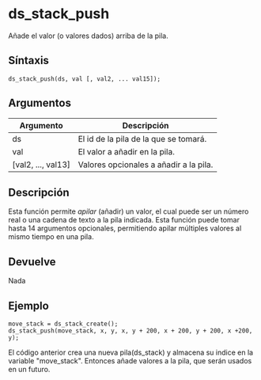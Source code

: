 # ds_stack_push

Añade el valor (o valores dados) arriba de la pila.

## Síntaxis

  
```gml  
ds_stack_push(ds, val [, val2, ... val15]);  
```  

## Argumentos

Argumento|Descripción|  
---|---|  
ds|El id de la pila de la que se tomará.|  
val|El valor a añadir en la pila.|  
[val2, ..., val13]|Valores opcionales a añadir a la pila.|  

## Descripción

Esta función permite _apilar_ (añadir) un valor, el cual puede ser un número real o una cadena de texto a la pila indicada. Esta función puede tomar hasta 14 argumentos opcionales, permitiendo apilar múltiples valores al mismo tiempo en una pila.

## Devuelve

Nada

## Ejemplo

  
```gml  
move_stack = ds_stack_create();  
ds_stack_push(move_stack, x, y, x, y + 200, x + 200, y + 200, x +200, y);  
```  
El código anterior crea una nueva pila(ds_stack) y almacena su indice en la variable "move_stack". Entonces añade valores a la pila, que serán usados en un futuro.